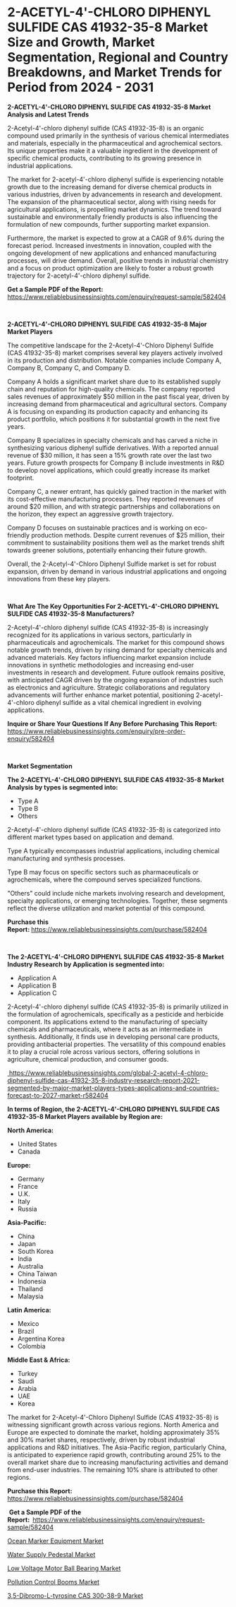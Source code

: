 <p><h1>2-ACETYL-4'-CHLORO DIPHENYL SULFIDE CAS 41932-35-8 Market Size and Growth, Market Segmentation, Regional and Country Breakdowns, and Market Trends for Period from 2024 -  2031</h1></p><p><strong>2-ACETYL-4'-CHLORO DIPHENYL SULFIDE CAS 41932-35-8 Market Analysis and Latest Trends</strong></p>
<p><p>2-Acetyl-4'-chloro diphenyl sulfide (CAS 41932-35-8) is an organic compound used primarily in the synthesis of various chemical intermediates and materials, especially in the pharmaceutical and agrochemical sectors. Its unique properties make it a valuable ingredient in the development of specific chemical products, contributing to its growing presence in industrial applications.</p><p>The market for 2-acetyl-4'-chloro diphenyl sulfide is experiencing notable growth due to the increasing demand for diverse chemical products in various industries, driven by advancements in research and development. The expansion of the pharmaceutical sector, along with rising needs for agricultural applications, is propelling market dynamics. The trend toward sustainable and environmentally friendly products is also influencing the formulation of new compounds, further supporting market expansion.</p><p>Furthermore, the market is expected to grow at a CAGR of 9.6% during the forecast period. Increased investments in innovation, coupled with the ongoing development of new applications and enhanced manufacturing processes, will drive demand. Overall, positive trends in industrial chemistry and a focus on product optimization are likely to foster a robust growth trajectory for 2-acetyl-4'-chloro diphenyl sulfide.</p></p>
<p><strong>Get a Sample PDF of the Report:&nbsp;</strong> <a href="https://www.reliablebusinessinsights.com/enquiry/request-sample/582404?utm_campaign=84&utm_medium=2&utm_source=Github&utm_content=ia&utm_term=08122024&utm_id=2-acetyl-4-chloro-diphenyl-sulfide-cas-41932-35-8">https://www.reliablebusinessinsights.com/enquiry/request-sample/582404</a></p>
<p>&nbsp;</p>
<p><strong>2-ACETYL-4'-CHLORO DIPHENYL SULFIDE CAS 41932-35-8 Major Market Players</strong></p>
<p><p>The competitive landscape for the 2-Acetyl-4'-Chloro Diphenyl Sulfide (CAS 41932-35-8) market comprises several key players actively involved in its production and distribution. Notable companies include Company A, Company B, Company C, and Company D.</p><p>Company A holds a significant market share due to its established supply chain and reputation for high-quality chemicals. The company reported sales revenues of approximately $50 million in the past fiscal year, driven by increasing demand from pharmaceutical and agricultural sectors. Company A is focusing on expanding its production capacity and enhancing its product portfolio, which positions it for substantial growth in the next five years.</p><p>Company B specializes in specialty chemicals and has carved a niche in synthesizing various diphenyl sulfide derivatives. With a reported annual revenue of $30 million, it has seen a 15% growth rate over the last two years. Future growth prospects for Company B include investments in R&D to develop novel applications, which could greatly increase its market footprint.</p><p>Company C, a newer entrant, has quickly gained traction in the market with its cost-effective manufacturing processes. They reported revenues of around $20 million, and with strategic partnerships and collaborations on the horizon, they expect an aggressive growth trajectory.</p><p>Company D focuses on sustainable practices and is working on eco-friendly production methods. Despite current revenues of $25 million, their commitment to sustainability positions them well as the market trends shift towards greener solutions, potentially enhancing their future growth.</p><p>Overall, the 2-Acetyl-4'-Chloro Diphenyl Sulfide market is set for robust expansion, driven by demand in various industrial applications and ongoing innovations from these key players.</p></p>
<p>&nbsp;</p>
<p><strong>What Are The Key Opportunities For 2-ACETYL-4'-CHLORO DIPHENYL SULFIDE CAS 41932-35-8 Manufacturers?</strong></p>
<p><p>2-Acetyl-4'-chloro diphenyl sulfide (CAS 41932-35-8) is increasingly recognized for its applications in various sectors, particularly in pharmaceuticals and agrochemicals. The market for this compound shows notable growth trends, driven by rising demand for specialty chemicals and advanced materials. Key factors influencing market expansion include innovations in synthetic methodologies and increasing end-user investments in research and development. Future outlook remains positive, with anticipated CAGR driven by the ongoing expansion of industries such as electronics and agriculture. Strategic collaborations and regulatory advancements will further enhance market potential, positioning 2-acetyl-4'-chloro diphenyl sulfide as a vital chemical ingredient in evolving applications.</p></p>
<p><strong>Inquire or Share Your Questions If Any Before Purchasing This Report:</strong> <a href="https://www.reliablebusinessinsights.com/enquiry/pre-order-enquiry/582404?utm_campaign=84&utm_medium=2&utm_source=Github&utm_content=ia&utm_term=08122024&utm_id=2-acetyl-4-chloro-diphenyl-sulfide-cas-41932-35-8">https://www.reliablebusinessinsights.com/enquiry/pre-order-enquiry/582404</a></p>
<p>&nbsp;</p>
<p><strong>Market Segmentation</strong></p>
<p><strong>The 2-ACETYL-4'-CHLORO DIPHENYL SULFIDE CAS 41932-35-8 Market Analysis by types is segmented into:</strong></p>
<p><ul><li>Type A</li><li>Type B</li><li>Others</li></ul></p>
<p><p>2-Acetyl-4'-chloro diphenyl sulfide (CAS 41932-35-8) is categorized into different market types based on application and demand. </p><p>Type A typically encompasses industrial applications, including chemical manufacturing and synthesis processes. </p><p>Type B may focus on specific sectors such as pharmaceuticals or agrochemicals, where the compound serves specialized functions. </p><p>"Others" could include niche markets involving research and development, specialty applications, or emerging technologies. Together, these segments reflect the diverse utilization and market potential of this compound.</p></p>
<p><strong>Purchase this Report:&nbsp;</strong><a href="https://www.reliablebusinessinsights.com/purchase/582404?utm_campaign=84&utm_medium=2&utm_source=Github&utm_content=ia&utm_term=08122024&utm_id=2-acetyl-4-chloro-diphenyl-sulfide-cas-41932-35-8">https://www.reliablebusinessinsights.com/purchase/582404</a></p>
<p>&nbsp;</p>
<p><strong>The 2-ACETYL-4'-CHLORO DIPHENYL SULFIDE CAS 41932-35-8 Market Industry Research by Application is segmented into:</strong></p>
<p><ul><li>Application A</li><li>Application B</li><li>Application C</li></ul></p>
<p><p>2-Acetyl-4'-chloro diphenyl sulfide (CAS 41932-35-8) is primarily utilized in the formulation of agrochemicals, specifically as a pesticide and herbicide component. Its applications extend to the manufacturing of specialty chemicals and pharmaceuticals, where it acts as an intermediate in synthesis. Additionally, it finds use in developing personal care products, providing antibacterial properties. The versatility of this compound enables it to play a crucial role across various sectors, offering solutions in agriculture, chemical production, and consumer goods.</p></p>
<p><a href="https://www.reliablebusinessinsights.com/global-2-acetyl-4-chloro-diphenyl-sulfide-cas-41932-35-8-industry-research-report-2021-segmented-by-major-market-players-types-applications-and-countries-forecast-to-2027-market-r582404?utm_campaign=84&utm_medium=2&utm_source=Github&utm_content=ia&utm_term=08122024&utm_id=2-acetyl-4-chloro-diphenyl-sulfide-cas-41932-35-8">&nbsp;https://www.reliablebusinessinsights.com/global-2-acetyl-4-chloro-diphenyl-sulfide-cas-41932-35-8-industry-research-report-2021-segmented-by-major-market-players-types-applications-and-countries-forecast-to-2027-market-r582404</a></p>
<p><strong>In terms of Region, the 2-ACETYL-4'-CHLORO DIPHENYL SULFIDE CAS 41932-35-8 Market Players available by Region are:</strong></p>
<p>
    <p> <strong> North America: </strong>
        <ul>
            <li>United States</li>
            <li>Canada</li>
        </ul>
        </p> 
    <p> <strong> Europe: </strong>
        <ul>
            <li>Germany</li>
            <li>France</li>
            <li>U.K.</li>
            <li>Italy</li>
            <li>Russia</li>
        </ul>
        </p> 
    <p> <strong> Asia-Pacific: </strong>
        <ul>
            <li>China</li>
            <li>Japan</li>
            <li>South Korea</li>
            <li>India</li>
            <li>Australia</li>
            <li>China Taiwan</li>
            <li>Indonesia</li>
            <li>Thailand</li>
            <li>Malaysia</li>
        </ul>
        </p> 
    <p> <strong> Latin America: </strong>
        <ul>
            <li>Mexico</li>
            <li>Brazil</li>
            <li>Argentina Korea</li>
            <li>Colombia</li>
        </ul>
        </p> 
    <p> <strong> Middle East & Africa: </strong>
        <ul>
            <li>Turkey</li>
            <li>Saudi</li>
            <li>Arabia</li>
            <li>UAE</li>
            <li>Korea</li>
        </ul>
    </p>
    </p>
<p><p>The market for 2-Acetyl-4'-Chloro Diphenyl Sulfide (CAS 41932-35-8) is witnessing significant growth across various regions. North America and Europe are expected to dominate the market, holding approximately 35% and 30% market shares, respectively, driven by robust industrial applications and R&D initiatives. The Asia-Pacific region, particularly China, is anticipated to experience rapid growth, contributing around 25% to the overall market share due to increasing manufacturing activities and demand from end-user industries. The remaining 10% share is attributed to other regions.</p></p>
<p><strong>Purchase this Report: </strong><a href="https://www.reliablebusinessinsights.com/purchase/582404?utm_campaign=84&utm_medium=2&utm_source=Github&utm_content=ia&utm_term=08122024&utm_id=2-acetyl-4-chloro-diphenyl-sulfide-cas-41932-35-8">https://www.reliablebusinessinsights.com/purchase/582404</a></p>
<p>&nbsp;<strong>Get a Sample PDF of the Report:&nbsp;&nbsp;</strong><a href="https://www.reliablebusinessinsights.com/enquiry/request-sample/582404?utm_campaign=84&utm_medium=2&utm_source=Github&utm_content=ia&utm_term=08122024&utm_id=2-acetyl-4-chloro-diphenyl-sulfide-cas-41932-35-8">https://www.reliablebusinessinsights.com/enquiry/request-sample/582404</a></p>
<p><strong></strong></p>
<p><p><a href="https://www.linkedin.com/pulse/ocean-marker-equipment-market-analysis-report-2024-2031-nicsc?utm_campaign=84&utm_medium=2&utm_source=Github&utm_content=ia&utm_term=08122024&utm_id=2-acetyl-4-chloro-diphenyl-sulfide-cas-41932-35-8">Ocean Marker Equipment Market</a></p><p><a href="https://www.linkedin.com/pulse/water-supply-pedestal-market-research-report-industry-k32vc?utm_campaign=84&utm_medium=2&utm_source=Github&utm_content=ia&utm_term=08122024&utm_id=2-acetyl-4-chloro-diphenyl-sulfide-cas-41932-35-8">Water Supply Pedestal Market</a></p><p><a href="https://github.com/jontyhinseyxe/Market-Research-Report-List-1/blob/main/low-voltage-motor-ball-bearing-market.md?utm_campaign=84&utm_medium=2&utm_source=Github&utm_content=ia&utm_term=08122024&utm_id=2-acetyl-4-chloro-diphenyl-sulfide-cas-41932-35-8">Low Voltage Motor Ball Bearing Market</a></p><p><a href="https://www.linkedin.com/pulse/investigating-pollution-control-booms-market-size-projected-tg0yc?utm_campaign=84&utm_medium=2&utm_source=Github&utm_content=ia&utm_term=08122024&utm_id=2-acetyl-4-chloro-diphenyl-sulfide-cas-41932-35-8">Pollution Control Booms Market</a></p><p><a href="https://github.com/dierdrecrichton210/Market-Research-Report-List-1/blob/main/35-dibromo-l-tyrosine-cas-300-38-9-market.md?utm_campaign=84&utm_medium=2&utm_source=Github&utm_content=ia&utm_term=08122024&utm_id=2-acetyl-4-chloro-diphenyl-sulfide-cas-41932-35-8">3,5-Dibromo-L-tyrosine CAS 300-38-9 Market</a></p></p>